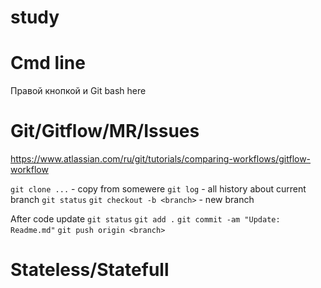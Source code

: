 # study

# Cmd line
Правой кнопкой и Git bash here

# Git/Gitflow/MR/Issues
https://www.atlassian.com/ru/git/tutorials/comparing-workflows/gitflow-workflow

`git clone ...` - copy from somewere
`git log` - all history about current branch 
`git status`
`git checkout -b <branch>` - new branch

After code update
`git status`
`git add .`
`git commit -am "Update: Readme.md"`
`git push origin <branch>`

# Stateless/Statefull
